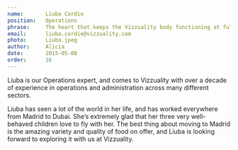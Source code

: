 ```yaml
---
name:       Liuba Cordie
position:   Operations
phrase:     The heart that keeps the Vizzuality body functioning at full capacity
email:      liuba.cordie@vizzuality.com
photo:      Liuba.jpeg
author:     Alicia
date:       2015-05-08
order: 		16
---
```


Liuba is our Operations expert, and comes to Vizzuality with over a decade of experience in operations and administration across many different sectors.

Liuba has seen a lot of the world in her life, and has worked everywhere from Madrid to Dubai. She’s extremely glad that her three very well-behaved children love to fly with her. The best thing about moving to Madrid is the amazing variety and quality of food on offer, and Liuba is looking forward to exploring it with us at Vizzuality. 
